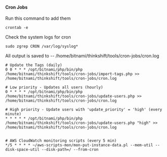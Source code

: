 

#### Cron Jobs

Run this command to add them
```
crontab -e
```

Check the system logs for cron
```
sudo zgrep CRON /var/log/syslog*
```



All output is saved to -- /home/bitnami/thinkshift/tools/cron-jobs/cron.log

```
# Update the Tags (daily)
0 0 * * * /opt/bitnami/php/bin/php /home/bitnami/thinkshift/tools/cron-jobs/import-tags.php >> /home/bitnami/thinkshift/tools/cron-jobs/cron.log 

# Low priority - Updates all users (hourly)
0 * * * * /opt/bitnami/php/bin/php /home/bitnami/thinkshift/tools/cron-jobs/update-users.php >> /home/bitnami/thinkshift/tools/cron-jobs/cron.log 

# High priority - Update users with 'update_priority' = 'high' (every minute)
* * * * * /opt/bitnami/php/bin/php /home/bitnami/thinkshift/tools/cron-jobs/update-users.php "high" >> /home/bitnami/thinkshift/tools/cron-jobs/cron.log 


# AWS CloudWatch monitoring scripts (every 5 min)
*/5 * * * * ~/aws-scripts-mon/mon-put-instance-data.pl --mem-util --disk-space-util --disk-path=/ --from-cron

```
